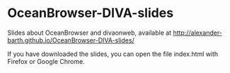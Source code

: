 # OceanBrowser-DIVA-slides

Slides about OceanBrowser and divaonweb, available at 
http://alexander-barth.github.io/OceanBrowser-DIVA-slides/

If you have downloaded the slides, you can open the file index.html with Firefox or Google Chrome.
